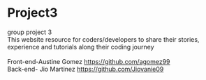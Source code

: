 # Project3
group project 3
<br>
This website resource for coders/developers to share their stories, experience and tutorials along their coding journey
<br>
<br>
Front-end-Austine Gomez https://github.com/agomez99
<br>
Back-end- Jio Martinez https://github.com/Jiovanie09

